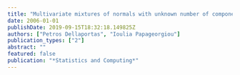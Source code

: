```yaml
---
title: "Multivariate mixtures of normals with unknown number of components"
date: 2006-01-01
publishDate: 2019-09-15T18:32:18.149825Z
authors: ["Petros Dellaportas", "Ioulia Papageorgiou"]
publication_types: ["2"]
abstract: ""
featured: false
publication: "*Statistics and Computing*"
---
```


